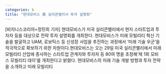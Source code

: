 ```yaml
---
categories: b
title: "현대모비스 美 실리콘밸리서 투자 설명회"
---
```

[비지니스코리아=정민희 기자] 현대모비스가 미국 실리콘밸리에서 현지 스타트업과 투자자 등을 대상으로 전략 투자 설명회를 개최한다. 현대모비스가 미래 모빌리티 혁신 기술을 발굴하고 UAM, 로보틱스 등 신성장 사업을 추진하는 과정에서 ‘미래 기술 우군’을 적극적으로 확보하기 위한 차원이다.현대모비스는 오는 29일 미국 실리콘밸리에서 미래 모빌리티 산업에 종사하는 스타트업 관계자와 투자자 등 80여 명을 초청해‘제 1회 모비스 모빌리티 데이’를 개최한다고 밝혔다. 현대모비스의 미래 기술 개발 방향과 투자 전략을 소개하고 미래 모빌리티